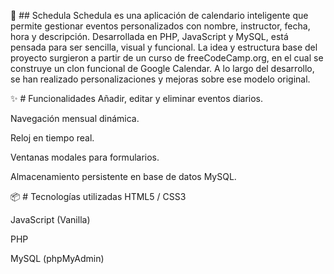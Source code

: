 📅 ## Schedula
Schedula es una aplicación de calendario inteligente que permite gestionar eventos personalizados con nombre, instructor, fecha, hora y descripción. Desarrollada en PHP, JavaScript y MySQL, está pensada para ser sencilla, visual y funcional.
La idea y estructura base del proyecto surgieron a partir de un curso de freeCodeCamp.org, en el cual se construye un clon funcional de Google Calendar. A lo largo del desarrollo, se han realizado personalizaciones y mejoras sobre ese modelo original.

✨ # Funcionalidades
Añadir, editar y eliminar eventos diarios.

Navegación mensual dinámica.

Reloj en tiempo real.

Ventanas modales para formularios.

Almacenamiento persistente en base de datos MySQL.

📦 # Tecnologías utilizadas
HTML5 / CSS3

JavaScript (Vanilla)

PHP

MySQL (phpMyAdmin)
